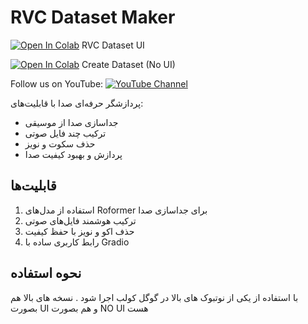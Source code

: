 # RVC Dataset Maker

[![Open In Colab](https://colab.research.google.com/assets/colab-badge.svg)](https://colab.research.google.com/github/yaranbarzi/RVC-Dataset/blob/main/RVC_Dataset_UI.ipynb) RVC Dataset UI

[![Open In Colab](https://colab.research.google.com/assets/colab-badge.svg)](https://colab.research.google.com/github/yaranbarzi/RVC-Dataset/blob/main/Create_Dataset_NO_UI.ipynb) Create Dataset (No UI)

Follow us on YouTube: [![YouTube Channel](https://img.shields.io/badge/YouTube-aigolden-red?style=flat&logo=youtube)](https://youtube.com/@aigolden)


پردازشگر حرفه‌ای صدا با قابلیت‌های:
- جداسازی صدا از موسیقی
- ترکیب چند فایل صوتی
- حذف سکوت و نویز
- پردازش و بهبود کیفیت صدا

## قابلیت‌ها
1. استفاده از مدل‌های Roformer برای جداسازی صدا
2. ترکیب هوشمند فایل‌های صوتی
3. حذف اکو و نویز با حفظ کیفیت
4. رابط کاربری ساده با Gradio

## نحوه استفاده
با استفاده از یکی از نوتبوک های بالا در گوگل کولب اجرا شود . نسخه های بالا هم بصورت UI و هم بصورت NO UI هست
